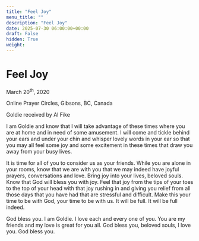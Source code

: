 ```yaml
---
title: "Feel Joy"
menu_title: ""
description: "Feel Joy"
date: 2025-07-30 06:00:00+00:00
draft: False
hidden: True
weight:
---
```

# Feel Joy

March 20<sup>th</sup>, 2020

Online Prayer Circles, Gibsons, BC, Canada

Goldie received by Al Fike

I am Goldie and know that I will take advantage of these times where you are at home and in need of some amusement. I will come and tickle behind your ears and under your chin and whisper lovely words in your ear so that you may all feel some joy and some excitement in these times that draw you away from your busy lives.

It is time for all of you to consider us as your friends. While you are alone in your rooms, know that we are with you that we may indeed have joyful prayers, conversations and love. Bring joy into your lives, beloved souls. Know that God will bless you with joy. Feel that joy from the tips of your toes to the top of your head with that joy rushing in and giving you relief from all those days that you have had that are stressful and difficult. Make this your time to be with God, your time to be with us. It will be full. It will be full indeed.

God bless you. I am Goldie. I love each and every one of you. You are my friends and my love is great for you all. God bless you, beloved souls, I love you. God bless you.
